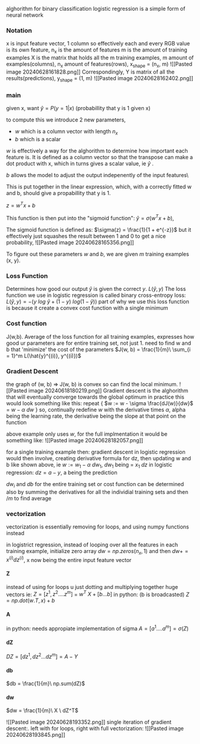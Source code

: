 alghorithm for binary classification
logistic regression is a simple form of neural network
### Notation
x is input feature vector, 1 column
so effectively each and every RGB value is its own feature, n<sub>x</sub> is the amount of features
m is the amount of training examples
X is the matrix that holds all the m training examples, m amount of examples(columns), n<sub>x</sub> amount of features(rows), x<sub>shape</sub> = (n<sub>x</sub>, m)
![[Pasted image 20240628161828.png]]
Correspondingly, Y is matrix of all the results(predictions), y<sub>shape</sub> = (1, m)
![[Pasted image 20240628162402.png]]
### main
given x, want $\hat{y} = P (y = 1 | x)$ (probabillity that y is 1 given x)

to compute this we introduce 2 new parameters, 
- $w$ which is a column vector with length $n_x$ 
- $b$ which is a scalar

$w$ is effectively a way for the alghorithm to determine how important each feature is. It is defined as a column vector so that the transpose can make a dot product with x, which in turns gives a scalar value, ie $\hat{y}$ .

$b$ allows the model to adjust the output indepenently of the input features\

This is put together in the linear expression, which, with a correctly fitted w and b, should give a propabillity that y is 1.  

$z = w^T x + b$

This function is then put into the "sigmoid function":
$\hat{y} = \sigma (w^T x + b)$,

The sigmoid function is defined as:
$\sigma(z) = \frac{1}{1 + e^{-z}}$
but it effectively just squashes the result between 1 and 0 to get a nice probability,
![[Pasted image 20240628165356.png]]

To figure out these parameters $w$ and $b$, we are given $m$ training examples (x, y).

### Loss Function
Determines how good our output $\hat{y}$ is given the correct $y$. $L(\hat{y}, y)$
The loss function we use in logistic regression is called binary cross-entropy loss:
$L(\hat{y}, y) = -(y\ log\ \hat{y} + (1 - y)\ log(1 - \hat{y}))$
part of why we use this loss function is because it create a convex cost function with a single minimum
### Cost function
J(w,b). Average of the loss function for all training examples, expresses how good ur parameters are for entire training set, not just 1. need to find w and b that 'minimize' the cost of the parameters
$J(w, b) = \frac{1}{m}\ \sum_{i = 1}^m L(\hat{y}^{(i)}, y^{(i)})$


### Gradient Descent
the graph of (w, b) => J(w, b) is convex so can find the local minimum. 
![[Pasted image 20240618180219.png]]
Gradient descent is the alghorithm that will eventually converge towards the global optimum
in practice this would look something like this:
repeat {
$w := w - \sigma \frac{dJ(w)}{dw}$ = $w - \alpha\ dw$
}
so, continually redefine $w$ with the derivative times $\alpha$, alpha being the learning rate, the derivative being the slope at that point on the function

above example only uses $w$, for the full implmentation it would be something like:
![[Pasted image 20240628182057.png]]

for a single training example then:
gradient descent in logistic regression would then involve, creating derivative formula for dz, then updating w and b like shown above, ie $w := w_1 - \alpha \ dw_1$, $dw_1$ being = $x_1 \ dz$ 
in logistic regression: $dz = a - y$, a being the prediction

$dw_i$ and $db$ for the entire training set or cost function can be determined also by summing the derivatives for all the individial training sets and then $/m$ to find average
### vectorization
vectorization is essentially removing for loops, and using numpy functions instead

in logistrict regression, instead of looping over all the features in each training example, initialize zero array $dw = np.zeros(n_x, 1)$ and then $dw+ = x^{(i)}dz^{(i)}$, x now being the entire input feature vector
#### Z
instead of using for loops u just dotting and multiplying together huge vectors ie:
$Z = [z^1, z^2....z^m]$ = $w^T\ X + [b...b]$
in python: (b is broadcasted)
$Z = np.dot(w.T, x) + b$
#### A 
in python: needs appropiate implementation of sigma
$A = [a^1....a^m] = \sigma(Z)$
#### dZ
$DZ = [dz^1, dz^2...dz^m] = A - Y$   

#### db
$db = \frac{1}{m}\ np.sum(dZ)$
#### dw
$dw = \frac{1}{m}\ X \ dZ^T$

![[Pasted image 20240628193352.png]]
single iteration of gradient descent:. left with for loops, right with full vectorization:
![[Pasted image 20240628193845.png]]


